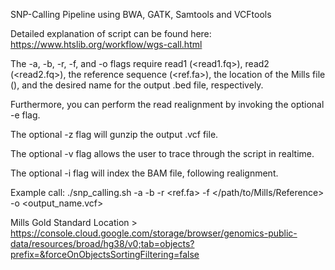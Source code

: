 SNP-Calling Pipeline using BWA, GATK, Samtools and VCFtools

Detailed explanation of script can be found here: https://www.htslib.org/workflow/wgs-call.html

The -a, -b, -r, -f, and -o flags require read1 (<read1.fq>), read2 (<read2.fq>), the reference sequence (<ref.fa>), the location of the Mills file (</Location>), and the desired name for the output .bed file, respectively. 

Furthermore, you can perform the read realignment by invoking the optional -e flag.

The optional -z flag will gunzip the output .vcf file.

The optional -v flag allows the user to trace through the script in realtime.

The optional -i flag will index the BAM file, following realignment.

Example call: ./snp_calling.sh -a <read1> -b <read2> -r <ref.fa> -f </path/to/Mills/Reference> -o <output_name.vcf>

Mills Gold Standard Location > https://console.cloud.google.com/storage/browser/genomics-public-data/resources/broad/hg38/v0;tab=objects?prefix=&forceOnObjectsSortingFiltering=false
